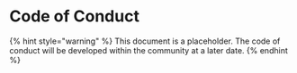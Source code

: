 # Code of Conduct

{% hint style="warning" %}
This document is a placeholder. The code of conduct will be developed within the community at a later date.
{% endhint %}
